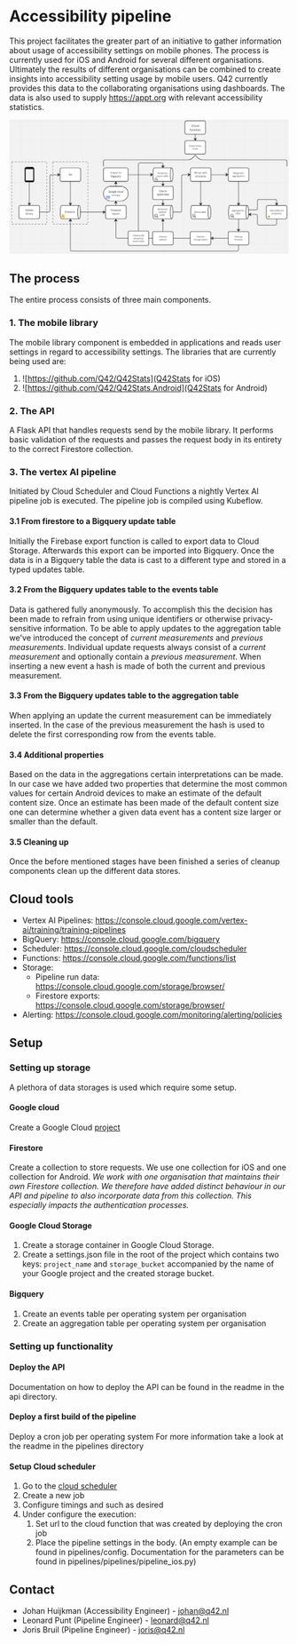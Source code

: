 # Accessibility pipeline

This project facilitates the greater part of an initiative to gather information about usage of accessibility settings on mobile phones.
The process is currently used for iOS and Android for several different organisations. 
Ultimately the results of different organisations can be combined to create insights into accessibility setting usage by mobile users. 
Q42 currently provides this data to the collaborating organisations using dashboards. 
The data is also used to supply https://appt.org with relevant accessibility statistics.

![Schematic image of the accessibility pipeline](pipeline_overview.png?raw=true "Pipeline Overview")


## The process
The entire process consists of three main components.

### 1. The mobile library
The mobile library component is embedded in applications and reads user settings in regard to accessibility settings.
The libraries that are currently being used are:
1. ![https://github.com/Q42/Q42Stats](Q42Stats for iOS)
2. ![https://github.com/Q42/Q42Stats.Android](Q42Stats for Android)

### 2. The API
A Flask API that handles requests send by the mobile library. It performs basic validation of the requests and passes the request body in its entirety to the correct Firestore collection.

### 3. The vertex AI pipeline
Initiated by Cloud Scheduler and Cloud Functions a nightly Vertex AI pipeline job is executed. The pipeline job is compiled using Kubeflow.
#### 3.1 From firestore to a Bigquery update table
Initially the Firebase export function is called to export data to Cloud Storage. Afterwards this export can be imported into Bigquery. 
Once the data is in a Bigquery table the data is cast to a different type and stored in a typed updates table.
#### 3.2 From the Bigquery updates table to the events table
Data is gathered fully anonymously. To accomplish this the decision has been made to refrain from using unique identifiers or otherwise privacy-sensitive information.
To be able to apply updates to the aggregation table we've introduced the concept of _current measurements_ and _previous measurements_.
Individual update requests always consist of a _current measurement_ and optionally contain a _previous measurement_. 
When inserting a new event a hash is made of both the current and previous measurement. 
#### 3.3 From the Bigquery updates table to the aggregation table
When applying an update the current measurement can be immediately inserted. 
In the case of the previous measurement the hash is used to delete the first corresponding row from the events table.
#### 3.4 Additional properties
Based on the data in the aggregations certain interpretations can be made. 
In our case we have added two properties that determine the most common values for certain Android devices to make an estimate of the default content size. 
Once an estimate has been made of the default content size one can determine whether a given data event has a content size larger or smaller than the default.
#### 3.5 Cleaning up
Once the before mentioned stages have been finished a series of cleanup components clean up the different data stores.

## Cloud tools
- Vertex AI Pipelines: https://console.cloud.google.com/vertex-ai/training/training-pipelines
- BigQuery: https://console.cloud.google.com/bigquery
- Scheduler: https://console.cloud.google.com/cloudscheduler
- Functions: https://console.cloud.google.com/functions/list
- Storage:
  - Pipeline run data: https://console.cloud.google.com/storage/browser/
  - Firestore exports: https://console.cloud.google.com/storage/browser/
- Alerting: https://console.cloud.google.com/monitoring/alerting/policies

## Setup
### Setting up storage
A plethora of data storages is used which require some setup.

#### Google cloud
Create a Google Cloud [project](https://developers.google.com/workspace/guides/create-project)
#### Firestore
Create a collection to store requests. We use one collection for iOS and one collection for Android.
_We work with one organisation that maintains their own Firestore collection. 
We therefore have added distinct behaviour in our API and pipeline to also incorporate data from this collection. 
This especially impacts the authentication processes._
#### Google Cloud Storage
1. Create a storage container in Google Cloud Storage.
2. Create a settings.json file in the root of the project which contains two keys: `project_name` and `storage_bucket` accompanied by the name of your Google project and the created storage bucket. 
#### Bigquery 
1. Create an events table per operating system per organisation
2. Create an aggregation table per operating system per organisation

### Setting up functionality
#### Deploy the API
Documentation on how to deploy the API can be found in the readme in the api directory.
#### Deploy a first build of the pipeline
Deploy a cron job per operating system
For more information take a look at the readme in the pipelines directory 
#### Setup Cloud scheduler
1. Go to the [cloud scheduler](https://console.cloud.google.com/cloudscheduler)
2. Create a new job
3. Configure timings and such as desired
4. Under configure the execution:
   1. Set url to the cloud function that was created by deploying the cron job
   2. Place the pipeline settings in the body. (An empty example can be found in pipelines/config. Documentation for the parameters can be found in pipelines/pipelines/pipeline_ios.py)

## Contact

- Johan Huijkman (Accessibility Engineer) - johan@q42.nl 
- Leonard Punt (Pipeline Engineer) - leonard@q42.nl
- Joris Bruil (Pipeline Engineer) - joris@q42.nl 
